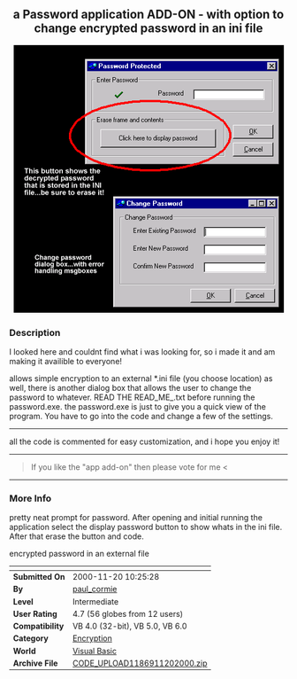 ﻿<div align="center">

## a Password application ADD\-ON \- with option to change encrypted password in an ini file

<img src="PIC2000117153929441.gif">
</div>

### Description

I looked here and couldnt find what i was looking for, so i made it and am making it availible to everyone!

allows simple encryption to an external *.ini file (you choose location) as well, there is another dialog box that allows the user to change the password to whatever. READ THE READ_ME_.txt before running the password.exe. the password.exe is just to give you a quick view of the program. You have to go into the code and change a few of the settings.

----

all the code is commented for easy customization, and i hope you enjoy it! 

----

>If you like the "app add-on" then please vote for me <

----


 
### More Info
 
pretty neat prompt for password. After opening and initial running the application select the display password button to show whats in the ini file. After that erase the button and code.

encrypted password in an external file


<span>             |<span>
---                |---
**Submitted On**   |2000-11-20 10:25:28
**By**             |[paul\_cormie](https://github.com/Planet-Source-Code/PSCIndex/blob/master/ByAuthor/paul-cormie.md)
**Level**          |Intermediate
**User Rating**    |4.7 (56 globes from 12 users)
**Compatibility**  |VB 4\.0 \(32\-bit\), VB 5\.0, VB 6\.0
**Category**       |[Encryption](https://github.com/Planet-Source-Code/PSCIndex/blob/master/ByCategory/encryption__1-48.md)
**World**          |[Visual Basic](https://github.com/Planet-Source-Code/PSCIndex/blob/master/ByWorld/visual-basic.md)
**Archive File**   |[CODE\_UPLOAD1186911202000\.zip](https://github.com/Planet-Source-Code/paul-cormie-a-password-application-add-on-with-option-to-change-encrypted-password-in-an-i__1-12608/archive/master.zip)








